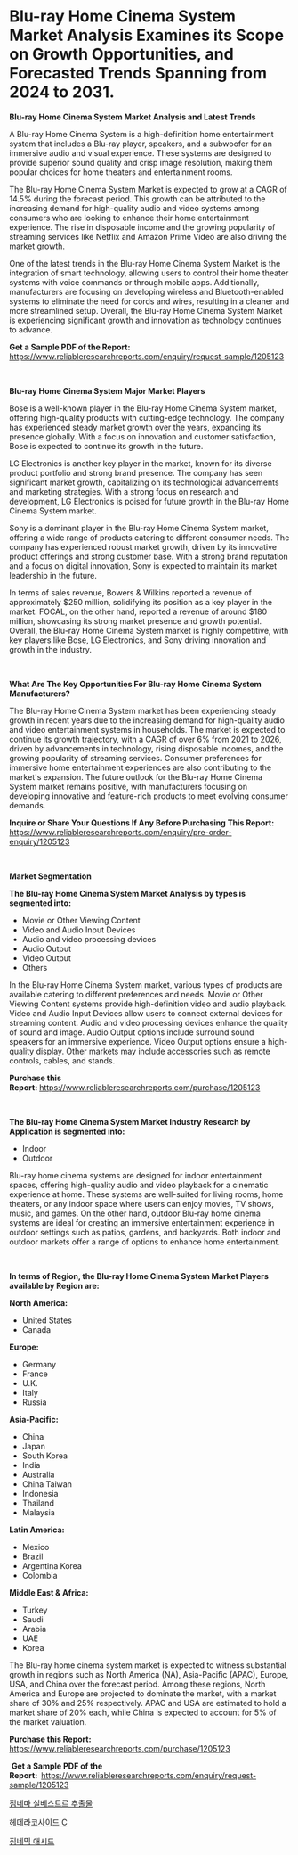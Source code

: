 <p><h1>Blu-ray Home Cinema System Market Analysis Examines its Scope on Growth Opportunities, and Forecasted Trends Spanning from 2024 to 2031.</h1></p><p><strong>Blu-ray Home Cinema System Market Analysis and Latest Trends</strong></p>
<p><p>A Blu-ray Home Cinema System is a high-definition home entertainment system that includes a Blu-ray player, speakers, and a subwoofer for an immersive audio and visual experience. These systems are designed to provide superior sound quality and crisp image resolution, making them popular choices for home theaters and entertainment rooms.</p><p>The Blu-ray Home Cinema System Market is expected to grow at a CAGR of 14.5% during the forecast period. This growth can be attributed to the increasing demand for high-quality audio and video systems among consumers who are looking to enhance their home entertainment experience. The rise in disposable income and the growing popularity of streaming services like Netflix and Amazon Prime Video are also driving the market growth.</p><p>One of the latest trends in the Blu-ray Home Cinema System Market is the integration of smart technology, allowing users to control their home theater systems with voice commands or through mobile apps. Additionally, manufacturers are focusing on developing wireless and Bluetooth-enabled systems to eliminate the need for cords and wires, resulting in a cleaner and more streamlined setup. Overall, the Blu-ray Home Cinema System Market is experiencing significant growth and innovation as technology continues to advance.</p></p>
<p><strong>Get a Sample PDF of the Report:&nbsp;</strong> <a href="https://www.reliableresearchreports.com/enquiry/request-sample/1205123">https://www.reliableresearchreports.com/enquiry/request-sample/1205123</a></p>
<p>&nbsp;</p>
<p><strong>Blu-ray Home Cinema System Major Market Players</strong></p>
<p><p>Bose is a well-known player in the Blu-ray Home Cinema System market, offering high-quality products with cutting-edge technology. The company has experienced steady market growth over the years, expanding its presence globally. With a focus on innovation and customer satisfaction, Bose is expected to continue its growth in the future.</p><p>LG Electronics is another key player in the market, known for its diverse product portfolio and strong brand presence. The company has seen significant market growth, capitalizing on its technological advancements and marketing strategies. With a strong focus on research and development, LG Electronics is poised for future growth in the Blu-ray Home Cinema System market.</p><p>Sony is a dominant player in the Blu-ray Home Cinema System market, offering a wide range of products catering to different consumer needs. The company has experienced robust market growth, driven by its innovative product offerings and strong customer base. With a strong brand reputation and a focus on digital innovation, Sony is expected to maintain its market leadership in the future.</p><p>In terms of sales revenue, Bowers & Wilkins reported a revenue of approximately $250 million, solidifying its position as a key player in the market. FOCAL, on the other hand, reported a revenue of around $180 million, showcasing its strong market presence and growth potential. Overall, the Blu-ray Home Cinema System market is highly competitive, with key players like Bose, LG Electronics, and Sony driving innovation and growth in the industry.</p></p>
<p>&nbsp;</p>
<p><strong>What Are The Key Opportunities For Blu-ray Home Cinema System Manufacturers?</strong></p>
<p><p>The Blu-ray Home Cinema System market has been experiencing steady growth in recent years due to the increasing demand for high-quality audio and video entertainment systems in households. The market is expected to continue its growth trajectory, with a CAGR of over 6% from 2021 to 2026, driven by advancements in technology, rising disposable incomes, and the growing popularity of streaming services. Consumer preferences for immersive home entertainment experiences are also contributing to the market's expansion. The future outlook for the Blu-ray Home Cinema System market remains positive, with manufacturers focusing on developing innovative and feature-rich products to meet evolving consumer demands.</p></p>
<p><strong>Inquire or Share Your Questions If Any Before Purchasing This Report:</strong> <a href="https://www.reliableresearchreports.com/enquiry/pre-order-enquiry/1205123">https://www.reliableresearchreports.com/enquiry/pre-order-enquiry/1205123</a></p>
<p>&nbsp;</p>
<p><strong>Market Segmentation</strong></p>
<p><strong>The Blu-ray Home Cinema System Market Analysis by types is segmented into:</strong></p>
<p><ul><li>Movie or Other Viewing Content</li><li>Video and Audio Input Devices</li><li>Audio and video processing devices</li><li>Audio Output</li><li>Video Output</li><li>Others</li></ul></p>
<p><p>In the Blu-ray Home Cinema System market, various types of products are available catering to different preferences and needs. Movie or Other Viewing Content systems provide high-definition video and audio playback. Video and Audio Input Devices allow users to connect external devices for streaming content. Audio and video processing devices enhance the quality of sound and image. Audio Output options include surround sound speakers for an immersive experience. Video Output options ensure a high-quality display. Other markets may include accessories such as remote controls, cables, and stands.</p></p>
<p><strong>Purchase this Report:&nbsp;</strong><a href="https://www.reliableresearchreports.com/purchase/1205123">https://www.reliableresearchreports.com/purchase/1205123</a></p>
<p>&nbsp;</p>
<p><strong>The Blu-ray Home Cinema System Market Industry Research by Application is segmented into:</strong></p>
<p><ul><li>Indoor</li><li>Outdoor</li></ul></p>
<p><p>Blu-ray home cinema systems are designed for indoor entertainment spaces, offering high-quality audio and video playback for a cinematic experience at home. These systems are well-suited for living rooms, home theaters, or any indoor space where users can enjoy movies, TV shows, music, and games. On the other hand, outdoor Blu-ray home cinema systems are ideal for creating an immersive entertainment experience in outdoor settings such as patios, gardens, and backyards. Both indoor and outdoor markets offer a range of options to enhance home entertainment.</p></p>
<p>&nbsp;</p>
<p><strong>In terms of Region, the Blu-ray Home Cinema System Market Players available by Region are:</strong></p>
<p>
    <p> <strong> North America: </strong>
        <ul>
            <li>United States</li>
            <li>Canada</li>
        </ul>
        </p> 
    <p> <strong> Europe: </strong>
        <ul>
            <li>Germany</li>
            <li>France</li>
            <li>U.K.</li>
            <li>Italy</li>
            <li>Russia</li>
        </ul>
        </p> 
    <p> <strong> Asia-Pacific: </strong>
        <ul>
            <li>China</li>
            <li>Japan</li>
            <li>South Korea</li>
            <li>India</li>
            <li>Australia</li>
            <li>China Taiwan</li>
            <li>Indonesia</li>
            <li>Thailand</li>
            <li>Malaysia</li>
        </ul>
        </p> 
    <p> <strong> Latin America: </strong>
        <ul>
            <li>Mexico</li>
            <li>Brazil</li>
            <li>Argentina Korea</li>
            <li>Colombia</li>
        </ul>
        </p> 
    <p> <strong> Middle East & Africa: </strong>
        <ul>
            <li>Turkey</li>
            <li>Saudi</li>
            <li>Arabia</li>
            <li>UAE</li>
            <li>Korea</li>
        </ul>
    </p>
    </p>
<p><p>The Blu-ray home cinema system market is expected to witness substantial growth in regions such as North America (NA), Asia-Pacific (APAC), Europe, USA, and China over the forecast period. Among these regions, North America and Europe are projected to dominate the market, with a market share of 30% and 25% respectively. APAC and USA are estimated to hold a market share of 20% each, while China is expected to account for 5% of the market valuation.</p></p>
<p><strong>Purchase this Report: </strong><a href="https://www.reliableresearchreports.com/purchase/1205123">https://www.reliableresearchreports.com/purchase/1205123</a></p>
<p>&nbsp;<strong>Get a Sample PDF of the Report:&nbsp;&nbsp;</strong><a href="https://www.reliableresearchreports.com/enquiry/request-sample/1205123">https://www.reliableresearchreports.com/enquiry/request-sample/1205123</a></p>
<p><strong></strong></p>
<p><p><a href="https://github.com/vsn7qpua81q/Market-Research-Report-List-1/blob/main/28484946804.md">짐네마 실베스트르 추출물</a></p><p><a href="https://github.com/sammyUltyylrich9067856/Market-Research-Report-List-1/blob/main/25395466802.md">헤데라코사이드 C</a></p><p><a href="https://github.com/trmesnao7959541/Market-Research-Report-List-1/blob/main/32994346803.md">짐네믹 애시드</a></p></p>